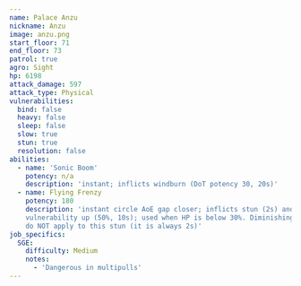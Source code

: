 ```yaml
---
name: Palace Anzu
nickname: Anzu
image: anzu.png
start_floor: 71
end_floor: 73
patrol: true
agro: Sight
hp: 6198
attack_damage: 597
attack_type: Physical
vulnerabilities:
  bind: false
  heavy: false
  sleep: false
  slow: true
  stun: true
  resolution: false
abilities:
  - name: 'Sonic Boom'
    potency: n/a
    description: 'instant; inflicts windburn (DoT potency 30, 20s)'
  - name: Flying Frenzy
    potency: 180
    description: 'instant circle AoE gap closer; inflicts stun (2s) and
    vulnerability up (50%, 10s); used when HP is below 30%. Diminishing returns
    do NOT apply to this stun (it is always 2s)'
job_specifics:
  SGE:
    difficulty: Medium
    notes:
      - 'Dangerous in multipulls'
---
```

